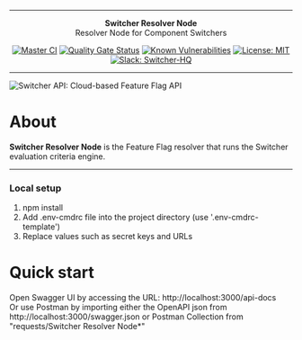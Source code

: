 ***

<div align="center">
<b>Switcher Resolver Node</b><br>
Resolver Node for Component Switchers<br>
</div>

<div align="center">

[![Master CI](https://github.com/switcherapi/switcher-resolver-node/actions/workflows/master.yml/badge.svg?branch=master)](https://github.com/switcherapi/switcher-resolver-node/actions/workflows/master.yml)
[![Quality Gate Status](https://sonarcloud.io/api/project_badges/measure?project=switcherapi_switcher-resolver-node&metric=alert_status)](https://sonarcloud.io/dashboard?id=switcherapi_switcher-resolver-node)
[![Known Vulnerabilities](https://snyk.io/test/github/switcherapi/switcher-resolver-node/badge.svg)](https://snyk.io/test/github/switcherapi/switcher-resolver-node)
[![License: MIT](https://img.shields.io/badge/License-MIT-yellow.svg)](https://opensource.org/licenses/MIT)
[![Slack: Switcher-HQ](https://img.shields.io/badge/slack-@switcher/hq-blue.svg?logo=slack)](https://switcher-hq.slack.com/)

</div>

***

![Switcher API: Cloud-based Feature Flag API](https://github.com/switcherapi/switcherapi-assets/blob/master/logo/switcherapi_grey.png)

# About  

**Switcher Resolver Node** is the Feature Flag resolver that runs the Switcher evaluation criteria engine.

* * *

### Local setup
1. npm install
2. Add .env-cmdrc file into the project directory (use '.env-cmdrc-template')
3. Replace values such as secret keys and URLs

# Quick start

Open Swagger UI by accessing the URL: http://localhost:3000/api-docs<br>
Or use Postman by importing either the OpenAPI json from http://localhost:3000/swagger.json or Postman Collection from "requests/Switcher Resolver Node*"